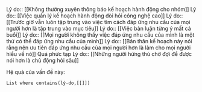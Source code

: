 Lý do:: [[Không thường xuyên thông báo kế hoạch hành động cho nhóm]]
Lý do:: [[Việc quản lý kế hoạch hành động đòi hỏi công nghệ cao]]
Lý do:: [[Trước giờ vẫn luôn tập trung vào việc tìm cách đáp ứng nhu cầu của mọi người hơn là tập trung vào mục tiêu]]
Lý do:: [[Việc bàn luận từng ý mất cả buổi]]
Lý do:: [[Mọi người không thấy việc đáp ứng nhu cầu của mình là một thứ có thể đáp ứng nhu cầu của mình]]
Lý do:: [[Bản thân kế hoạch này nói rằng nên ưu tiên đáp ứng nhu cầu của mọi người hơn là làm cho mọi người hiểu về nó]]
Quá phức tạp
Lý do:: [[Những người hứng thú chờ đợi để được nói hơn là chủ động hỏi sâu]]

Hệ quả của vấn đề này:
```dataview
List where contains(lý-do,[[]])
```
 